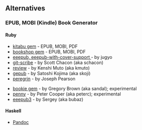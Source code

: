 ## Alternatives

### EPUB, MOBI (Kindle) Book Generator

#### Ruby

- [kitabu gem](https://github.com/fnando/kitabu)  - EPUB, MOBI, PDF
- [bookshop gem](https://github.com/blueheadpublishing/bookshop)  - EPUB, MOBI, PDF
- [eeepub, eeepub-with-cover-support ](https://github.com/jugyo/eeepub) - by jugyo
- [git-scribe](https://github.com/schacon/git-scribe) - by Scott Chacon (aka schacon)
- [review](https://github.com/kmuto/review) - by Kenshi Muto (aka kmuto)
- [gepub](https://github.com/skoji/gepub) - by Satoshi Kojima (aka skoji)
- [peregrin](https://github.com/joseph/peregrin) - by Joseph Pearson

<!-- experimental
  -->

- [bookie gem](https://github.com/sandal/bookie) - by Gregory Brown (aka sandal); experimental
- [penny](https://github.com/peterc/penny) - by Peter Cooper (aka peterc); experimental
- [eeepub3](https://github.com/bubaz/eeepub3) - by Sergey (aka bubaz)


#### Haskell

- [Pandoc](http://johnmacfarlane.net/pandoc)


